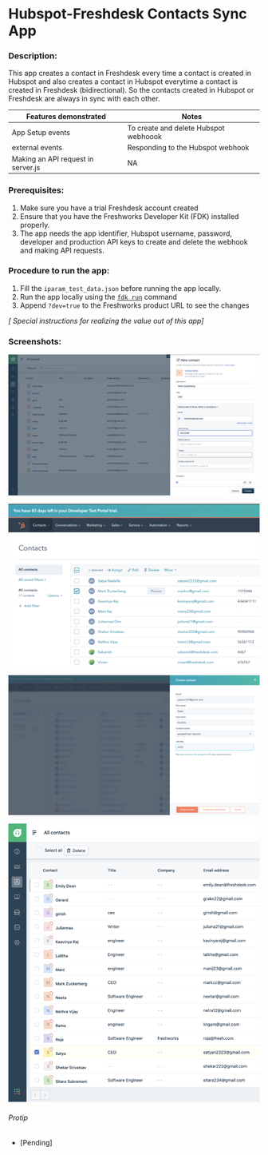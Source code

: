 # Hubspot-Freshdesk Contacts Sync App

### Description:
 This app creates a contact in Freshdesk every time a contact is created in Hubspot and also creates a contact in Hubspot everytime a contact is created in Freshdesk (bidirectional). So the contacts created in Hubspot or Freshdesk are always in sync with each other.

Features demonstrated | Notes
-------------------- | ------
App Setup events | To create and delete Hubspot webhoook
external events | Responding to the Hubspot webhook
Making an API request in server.js | NA

### Prerequisites:
1. Make sure you have a trial Freshdesk account created
2. Ensure that you have the Freshworks Developer Kit (FDK) installed properly.
3. The app needs the app identifier, Hubspot username, password, developer and production API keys to create and delete the webhook and making API requests.

### Procedure to run the app:
1. Fill the `iparam_test_data.json` before running the app locally.
2. Run the app locally using the [`fdk run`](https://developers.freshchat.com/v2/docs/freshworks-cli/#run) command
3. Append `?dev=true` to the Freshworks product URL to see the changes

_[ Special instructions for realizing the value out of this app]_

### Screenshots:

![](screenshots/View1.png)




![](screenshots/View2.png)




![](screenshots/View3.png)




![](screenshots/View4.png)

###### Protip
- [Pending]
